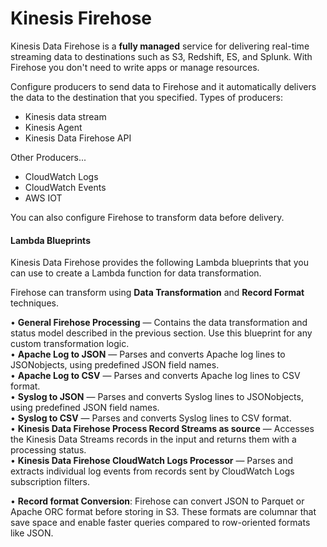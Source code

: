 # Kinesis Firehose

Kinesis Data Firehose is a **fully managed** service for delivering real-time streaming data to destinations such as S3, Redshift, ES, and Splunk. With Firehose you don't need to write apps or manage resources.

Configure producers to send data to Firehose and it automatically delivers the data to the destination that you specified. Types of producers:
- Kinesis data stream
- Kinesis Agent
- Kinesis Data Firehose API

Other Producers...
- CloudWatch Logs
- CloudWatch Events
- AWS IOT

You can also configure Firehose to transform data before delivery.

#### Lambda Blueprints

Kinesis Data Firehose provides the following Lambda blueprints that you can use to create a Lambda function for data transformation.

Firehose can transform using **Data Transformation** and **Record Format** techniques.

• **General Firehose Processing** — Contains the data transformation and status model described in the previous section. Use this blueprint for any custom transformation logic. \
• **Apache Log to JSON** — Parses and converts Apache log lines to JSONobjects, using predefined JSON field names. \
• **Apache Log to CSV** — Parses and converts Apache log lines to CSV format. \
• **Syslog to JSON** — Parses and converts Syslog lines to JSONobjects, using predefined JSON field names. \
• **Syslog to CSV** — Parses and converts Syslog lines to CSV format. \
• **Kinesis Data Firehose Process Record Streams as source** — Accesses the Kinesis Data Streams records in the input and returns them with a processing status. \
• **Kinesis Data Firehose CloudWatch Logs Processor** — Parses and extracts individual log events from records sent by CloudWatch Logs subscription filters.


• **Record format Conversion**: Firehose can convert JSON to Parquet or Apache ORC format before storing in S3. These formats are columnar that save space and enable faster queries compared to row-oriented formats like JSON.